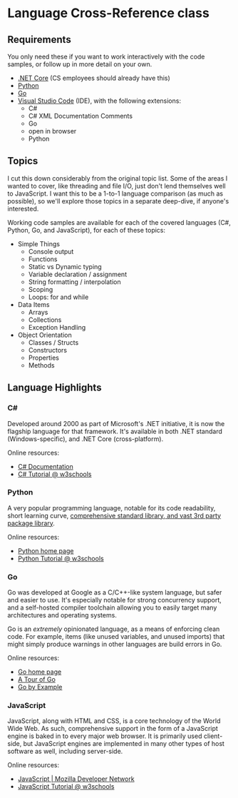 # Language Cross-Reference class

## Requirements

You only need these if you want to work interactively with the code samples, or follow up in more detail on your own.

* [.NET Core](https://dotnet.microsoft.com/download) (CS employees should already have this)
* [Python](https://www.python.org/downloads/)
* [Go](https://golang.org/doc/install)
* [Visual Studio Code](https://code.visualstudio.com/Download) (IDE), with the following extensions:
	* C#
	* C# XML Documentation Comments
	* Go
	* open in browser
	* Python

## Topics

I cut this down considerably from the original topic list.  Some of the areas I wanted to cover, like threading and file I/O, just don't lend themselves well to JavaScript.  I want this to be a 1-to-1 language comparison (as much as possible), so we'll explore those topics in a separate deep-dive, if anyone's interested.

Working code samples are available for each of the covered languages (C#, Python, Go, and JavaScript), for each of these topics:

* Simple Things
	* Console output
	* Functions
	* Static vs Dynamic typing
	* Variable declaration / assignment
	* String formatting / interpolation
	* Scoping
	* Loops: for and while
* Data Items
	* Arrays
	* Collections
	* Exception Handling
* Object Orientation
	* Classes / Structs
	* Constructors
	* Properties
	* Methods

## Language Highlights

### C#

Developed around 2000 as part of Microsoft's .NET initiative, it is now the flagship language for that framework.  It's available in both .NET standard (Windows-specific), and .NET Core (cross-platform).

Online resources:

* [C# Documentation](https://docs.microsoft.com/en-us/dotnet/csharp/index)
* [C# Tutorial @ w3schools](https://www.w3schools.com/cs/default.asp)

### Python

A very popular programming language, notable for its code readability, short learning curve, [comprehensive standard library, and vast 3rd party package library](https://en.wikipedia.org/wiki/Python_(programming_language)#Libraries).

Online resources:

* [Python home page](https://www.python.org/)
* [Python Tutorial @ w3schools](https://www.w3schools.com/python/default.asp)

### Go

Go was developed at Google as a C/C++-like system language, but safer and easier to use.  It's especially notable for strong concurrency support, and a self-hosted compiler toolchain allowing you to easily target many architectures and operating systems.

Go is an _extremely_ opinionated language, as a means of enforcing clean code.  For example, items (like unused variables, and unused imports) that might simply produce warnings in other languages are build errors in Go.

Online resources:

* [Go home page](https://golang.org/)
* [A Tour of Go](https://tour.golang.org/list)
* [Go by Example](https://gobyexample.com/)

### JavaScript

JavaScript, along with HTML and CSS, is a core technology of the World Wide Web.  As such, comprehensive support in the form of a JavaScript engine is baked in to every major web browser.  It is primarily used client-side, but JavaScript engines are implemented in many other types of host software as well, including server-side.

Online resources:

* [JavaScript | Mozilla Developer Network](https://developer.mozilla.org/en-US/docs/Web/JavaScript)
* [JavaScript Tutorial @ w3schools](https://www.w3schools.com/js/default.asp)
